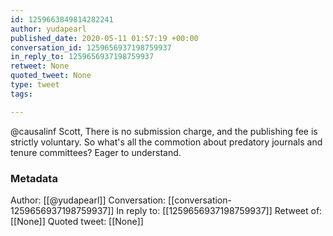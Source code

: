 ```yaml
---
id: 1259663849814282241
author: yudapearl
published_date: 2020-05-11 01:57:19 +00:00
conversation_id: 1259656937198759937
in_reply_to: 1259656937198759937
retweet: None
quoted_tweet: None
type: tweet
tags:

---
```


@causalinf Scott, There is no submission charge, and the publishing fee is strictly voluntary. So what's all the commotion about predatory journals and tenure committees? Eager to understand.

### Metadata

Author: [[@yudapearl]]
Conversation: [[conversation-1259656937198759937]]
In reply to: [[1259656937198759937]]
Retweet of: [[None]]
Quoted tweet: [[None]]
